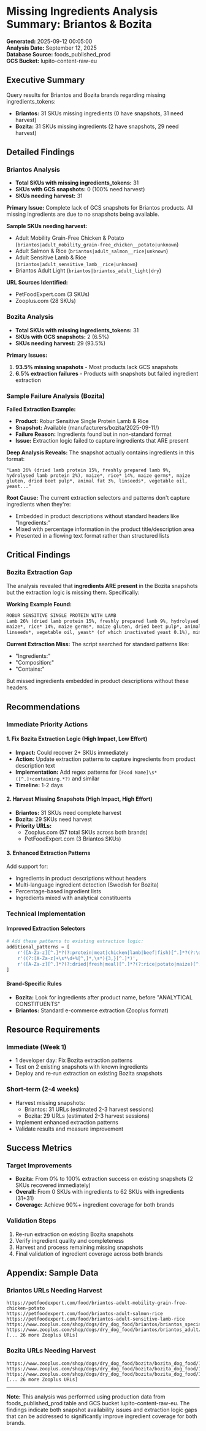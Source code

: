 # Missing Ingredients Analysis Summary: Briantos & Bozita

**Generated:** 2025-09-12 00:05:00  
**Analysis Date:** September 12, 2025  
**Database Source:** foods_published_prod  
**GCS Bucket:** lupito-content-raw-eu  

## Executive Summary

Query results for Briantos and Bozita brands regarding missing ingredients_tokens:

- **Briantos:** 31 SKUs missing ingredients (0 have snapshots, 31 need harvest)
- **Bozita:** 31 SKUs missing ingredients (2 have snapshots, 29 need harvest)

## Detailed Findings

### Briantos Analysis
- **Total SKUs with missing ingredients_tokens:** 31
- **SKUs with GCS snapshots:** 0 (100% need harvest)
- **SKUs needing harvest:** 31

**Primary Issue:** Complete lack of GCS snapshots for Briantos products. All missing ingredients are due to no snapshots being available.

**Sample SKUs needing harvest:**
- Adult Mobility Grain-Free Chicken & Potato (`briantos|adult_mobility_grain-free_chicken__potato|unknown`)
- Adult Salmon & Rice (`briantos|adult_salmon__rice|unknown`) 
- Adult Sensitive Lamb & Rice (`briantos|adult_sensitive_lamb__rice|unknown`)
- Briantos Adult Light (`briantos|briantos_adult_light|dry`)

**URL Sources Identified:**
- PetFoodExpert.com (3 SKUs)
- Zooplus.com (28 SKUs)

### Bozita Analysis
- **Total SKUs with missing ingredients_tokens:** 31
- **SKUs with GCS snapshots:** 2 (6.5%)
- **SKUs needing harvest:** 29 (93.5%)

**Primary Issues:**
1. **93.5% missing snapshots** - Most products lack GCS snapshots
2. **6.5% extraction failures** - Products with snapshots but failed ingredient extraction

### Sample Failure Analysis (Bozita)

**Failed Extraction Example:**
- **Product:** Robur Sensitive Single Protein Lamb & Rice
- **Snapshot:** Available (manufacturers/bozita/2025-09-11/)
- **Failure Reason:** Ingredients found but in non-standard format
- **Issue:** Extraction logic failed to capture ingredients that ARE present

**Deep Analysis Reveals:**
The snapshot actually contains ingredients in this format:
```
"Lamb 26% (dried lamb protein 15%, freshly prepared lamb 9%, hydrolysed lamb protein 2%), maize*, rice* 14%, maize germs*, maize gluten, dried beet pulp*, animal fat 3%, linseeds*, vegetable oil, yeast..."
```

**Root Cause:** The current extraction selectors and patterns don't capture ingredients when they're:
- Embedded in product descriptions without standard headers like "Ingredients:"
- Mixed with percentage information in the product title/description area
- Presented in a flowing text format rather than structured lists

## Critical Findings

### Bozita Extraction Gap
The analysis revealed that **ingredients ARE present** in the Bozita snapshots but the extraction logic is missing them. Specifically:

**Working Example Found:**
```html
ROBUR SENSITIVE SINGLE PROTEIN WITH LAMB
Lamb 26% (dried lamb protein 15%, freshly prepared lamb 9%, hydrolysed lamb protein 2%), 
maize*, rice* 14%, maize germs*, maize gluten, dried beet pulp*, animal fat 3%, 
linseeds*, vegetable oil, yeast* (of which inactivated yeast 0.1%), minerals.
```

**Current Extraction Miss:** The script searched for standard patterns like:
- "Ingredients:" 
- "Composition:"
- "Contains:"

But missed ingredients embedded in product descriptions without these headers.

## Recommendations

### Immediate Priority Actions

#### 1. Fix Bozita Extraction Logic (High Impact, Low Effort)
- **Impact:** Could recover 2+ SKUs immediately 
- **Action:** Update extraction patterns to capture ingredients from product description text
- **Implementation:** Add regex patterns for `[Food Name]\s*([^.]+containing.*?)` and similar
- **Timeline:** 1-2 days

#### 2. Harvest Missing Snapshots (High Impact, High Effort)  
- **Briantos:** 31 SKUs need complete harvest
- **Bozita:** 29 SKUs need harvest
- **Priority URLs:**
  - Zooplus.com (57 total SKUs across both brands)
  - PetFoodExpert.com (3 Briantos SKUs)

#### 3. Enhanced Extraction Patterns
Add support for:
- Ingredients in product descriptions without headers
- Multi-language ingredient detection (Swedish for Bozita)
- Percentage-based ingredient lists
- Ingredients mixed with analytical constituents

### Technical Implementation

#### Improved Extraction Selectors
```python
# Add these patterns to existing extraction logic:
additional_patterns = [
    r'([A-Za-z][^.]*?(?:protein|meat|chicken|lamb|beef|fish)[^.]*?(?:\d+%[^.]*?){2,}[^.]*)',
    r'((?:[A-Za-z]+\s*\d+%[^,]*,\s*){3,}[^.]*)',
    r'([A-Za-z][^.]*?(?:dried|fresh|meal)[^.]*?(?:rice|potato|maize)[^.]*)',
]
```

#### Brand-Specific Rules
- **Bozita:** Look for ingredients after product name, before "ANALYTICAL CONSTITUENTS"
- **Briantos:** Standard e-commerce extraction (Zooplus format)

## Resource Requirements

### Immediate (Week 1)
- 1 developer day: Fix Bozita extraction patterns
- Test on 2 existing snapshots with known ingredients
- Deploy and re-run extraction on existing Bozita snapshots

### Short-term (2-4 weeks)  
- Harvest missing snapshots:
  - Briantos: 31 URLs (estimated 2-3 harvest sessions)
  - Bozita: 29 URLs (estimated 2-3 harvest sessions)
- Implement enhanced extraction patterns
- Validate results and measure improvement

## Success Metrics

### Target Improvements
- **Bozita:** From 0% to 100% extraction success on existing snapshots (2 SKUs recovered immediately)
- **Overall:** From 0 SKUs with ingredients to 62 SKUs with ingredients (31+31)
- **Coverage:** Achieve 90%+ ingredient coverage for both brands

### Validation Steps
1. Re-run extraction on existing Bozita snapshots
2. Verify ingredient quality and completeness
3. Harvest and process remaining missing snapshots
4. Final validation of ingredient coverage across both brands

## Appendix: Sample Data

### Briantos URLs Needing Harvest
```
https://petfoodexpert.com/food/briantos-adult-mobility-grain-free-chicken-potato
https://petfoodexpert.com/food/briantos-adult-salmon-rice  
https://petfoodexpert.com/food/briantos-adult-sensitive-lamb-rice
https://www.zooplus.com/shop/dogs/dry_dog_food/briantos/briantos_specialised/527598
https://www.zooplus.com/shop/dogs/dry_dog_food/briantos/briantos_adult/527599
[... 26 more Zooplus URLs]
```

### Bozita URLs Needing Harvest  
```
https://www.zooplus.com/shop/dogs/dry_dog_food/bozita/bozita_dog_food/1487109
https://www.zooplus.com/shop/dogs/dry_dog_food/bozita/bozita_dog_food/1488409
https://www.zooplus.com/shop/dogs/dry_dog_food/bozita/bozita_dog_food/128406
[... 26 more Zooplus URLs]
```

---

**Note:** This analysis was performed using production data from foods_published_prod table and GCS bucket lupito-content-raw-eu. The findings indicate both snapshot availability issues and extraction logic gaps that can be addressed to significantly improve ingredient coverage for both brands.